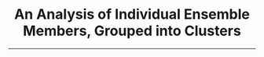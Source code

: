 <html>
    <head>
        <meta charset="utf-8">
        <meta name="viewport" content="width=device-width, initial-scale=1">
        <title>Precipitation DProg/dT</title>
    </head>
    <body>
        <h1><center>An Analysis of Individual Ensemble Members, Grouped into Clusters</h1>
        <hr>
